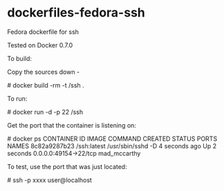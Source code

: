 dockerfiles-fedora-ssh
========================

Fedora dockerfile for ssh

Tested on Docker 0.7.0

To build:

Copy the sources down -


\# docker build -rm -t <username>/ssh .



To run:


\# docker run -d -p 22 <username>/ssh


Get the port that the container is listening on:


\# docker ps
CONTAINER ID        IMAGE                 COMMAND             CREATED             STATUS              PORTS                   NAMES
8c82a9287b23        <username>/ssh:latest   /usr/sbin/sshd -D   4 seconds ago       Up 2 seconds        0.0.0.0:49154->22/tcp   mad_mccarthy        


To test, use the port that was just located:


\# ssh -p xxxx user@localhost 

